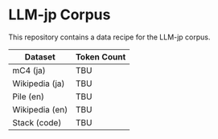 # LLM-jp Corpus

This repository contains a data recipe for the LLM-jp corpus.

| Dataset        | Token Count |
|----------------|-------------|
| mC4 (ja)       | TBU         |
| Wikipedia (ja) | TBU         |
| Pile (en)      | TBU         |
| Wikipedia (en) | TBU         |
| Stack (code)   | TBU         |
